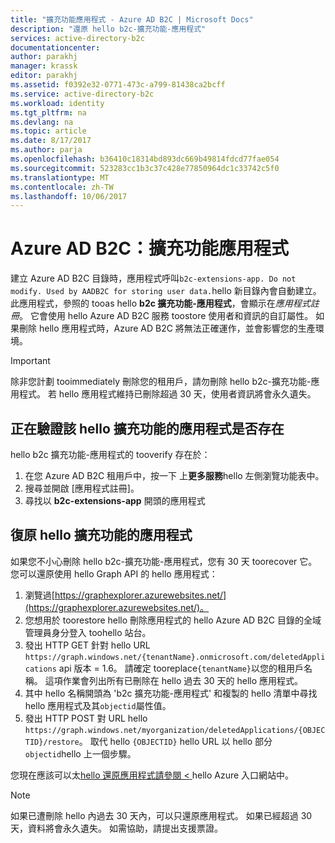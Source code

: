 ```yaml
---
title: "擴充功能應用程式 - Azure AD B2C | Microsoft Docs"
description: "還原 hello b2c-擴充功能-應用程式"
services: active-directory-b2c
documentationcenter: 
author: parakhj
manager: krassk
editor: parakhj
ms.assetid: f0392e32-0771-473c-a799-81438ca2bcff
ms.service: active-directory-b2c
ms.workload: identity
ms.tgt_pltfrm: na
ms.devlang: na
ms.topic: article
ms.date: 8/17/2017
ms.author: parja
ms.openlocfilehash: b36410c18314bd893dc669b49814fdcd77fae054
ms.sourcegitcommit: 523283cc1b3c37c428e77850964dc1c33742c5f0
ms.translationtype: MT
ms.contentlocale: zh-TW
ms.lasthandoff: 10/06/2017
---
```

# <a name="azure-ad-b2c-extensions-app"></a>Azure AD B2C：擴充功能應用程式

建立 Azure AD B2C 目錄時，應用程式呼叫`b2c-extensions-app. Do not modify. Used by AADB2C for storing user data.`hello 新目錄內會自動建立。 此應用程式，參照的 tooas hello **b2c 擴充功能-應用程式**，會顯示在*應用程式註冊*。 它會使用 hello Azure AD B2C 服務 toostore 使用者和資訊的自訂屬性。 如果刪除 hello 應用程式時，Azure AD B2C 將無法正確運作，並會影響您的生產環境。

> [!IMPORTANT]
> 除非您計劃 tooimmediately 刪除您的租用戶，請勿刪除 hello b2c-擴充功能-應用程式。 若 hello 應用程式維持已刪除超過 30 天，使用者資訊將會永久遺失。

## <a name="verifying-that-hello-extensions-app-is-present"></a>正在驗證該 hello 擴充功能的應用程式是否存在

hello b2c 擴充功能-應用程式的 tooverify 存在於：

1. 在您 Azure AD B2C 租用戶中，按一下 上**更多服務**hello 左側瀏覽功能表中。
1. 搜尋並開啟 [應用程式註冊]。
1. 尋找以 **b2c-extensions-app** 開頭的應用程式

## <a name="recover-hello-extensions-app"></a>復原 hello 擴充功能的應用程式

如果您不小心刪除 hello b2c-擴充功能-應用程式，您有 30 天 toorecover 它。 您可以還原使用 hello Graph API 的 hello 應用程式：

1. 瀏覽過[https://graphexplorer.azurewebsites.net/](https://graphexplorer.azurewebsites.net/)。
1. 您想用於 toorestore hello 刪除應用程式的 hello Azure AD B2C 目錄的全域管理員身分登入 toohello 站台。
1. 發出 HTTP GET 針對 hello URL `https://graph.windows.net/{tenantName}.onmicrosoft.com/deletedApplications` api 版本 = 1.6。 請確定 tooreplace`{tenantName}`以您的租用戶名稱。 這項作業會列出所有已刪除在 hello 過去 30 天的 hello 應用程式。
1. 其中 hello 名稱開頭為 'b2c 擴充功能-應用程式' 和複製的 hello 清單中尋找 hello 應用程式及其`objectid`屬性值。
1. 發出 HTTP POST 對 URL hello `https://graph.windows.net/myorganization/deletedApplications/{OBJECTID}/restore`。 取代 hello `{OBJECTID}` hello URL 以 hello 部分`objectid`hello 上一個步驟。 

您現在應該可以太[hello 還原應用程式請參閱 <<c2> ](#verifying-that-the-extensions-app-is-present)  hello Azure 入口網站中。

> [!NOTE]
> 如果已遭刪除 hello 內過去 30 天內，可以只還原應用程式。 如果已經超過 30 天，資料將會永久遺失。 如需協助，請提出支援票證。
